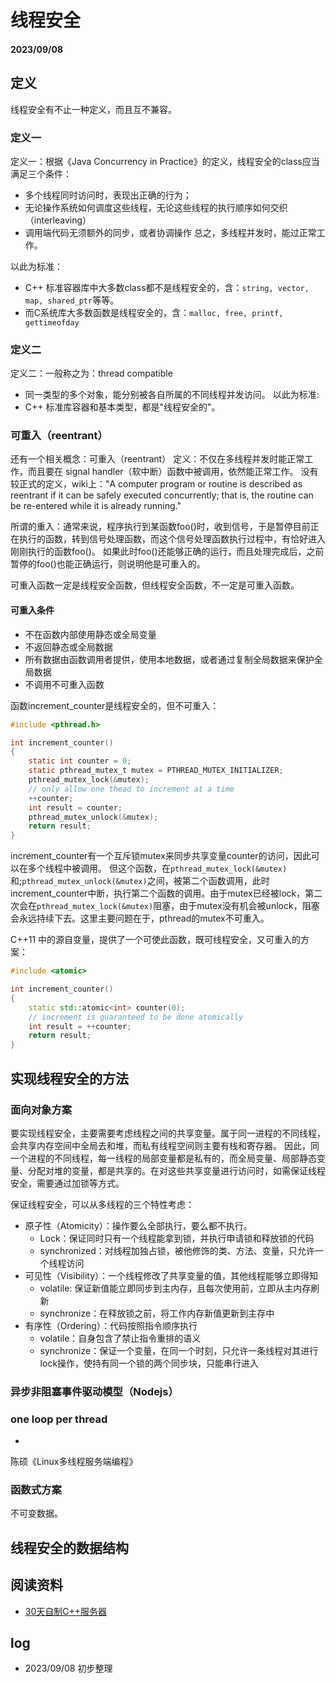 # 线程安全

#### 2023/09/08

## 定义

线程安全有不止一种定义，而且互不兼容。

### 定义一
定义一：根据《Java Concurrency in Practice》的定义，线程安全的class应当满足三个条件：
 - 多个线程同时访问时，表现出正确的行为；
 - 无论操作系统如何调度这些线程，无论这些线程的执行顺序如何交织（interleaving）
 - 调用端代码无须额外的同步，或者协调操作
总之，多线程并发时，能过正常工作。

以此为标准：
 - C++ 标准容器库中大多数class都不是线程安全的，含：`string, vector, map, shared_ptr`等等。
 - 而C系统库大多数函数是线程安全的，含：`malloc, free, printf, gettimeofday`

### 定义二
定义二：一般称之为：thread compatible
 - 同一类型的多个对象，能分别被各自所属的不同线程并发访问。
以此为标准:
 - C++ 标准库容器和基本类型，都是"线程安全的"。

### 可重入（reentrant）

还有一个相关概念：可重入（reentrant）
定义：不仅在多线程并发时能正常工作，而且要在 signal handler（软中断）函数中被调用，依然能正常工作。
没有较正式的定义，wiki上："A computer program or routine is described as reentrant if it can be safely executed concurrently; that is, the routine can be re-entered while it is already running."

所谓的重入：通常来说，程序执行到某函数foo()时，收到信号，于是暂停目前正在执行的函数，转到信号处理函数，而这个信号处理函数执行过程中，有恰好进入刚刚执行的函数foo()。
如果此时foo()还能够正确的运行，而且处理完成后，之前暂停的foo()也能正确运行，则说明他是可重入的。

可重入函数一定是线程安全函数，但线程安全函数，不一定是可重入函数。

#### 可重入条件
- 不在函数内部使用静态或全局变量
- 不返回静态或全局数据
- 所有数据由函数调用者提供，使用本地数据，或者通过复制全局数据来保护全局数据
- 不调用不可重入函数

函数increment_counter是线程安全的，但不可重入：
```c 
#include <pthread.h>

int increment_counter()
{
    static int counter = 0;
    static pthread_mutex_t mutex = PTHREAD_MUTEX_INITIALIZER;
    pthread_mutex_lock(&mutex);
    // only allow one thead to increment at a time
    ++counter;
    int result = counter;
    pthread_mutex_unlock(&mutex);
    return result;
}
```
increment_counter有一个互斥锁mutex来同步共享变量counter的访问，因此可以在多个线程中被调用。
但这个函数，在`pthread_mutex_lock(&mutex)`和;`pthread_mutex_unlock(&mutex)`之间，被第二个函数调用，此时increment_counter中断，执行第二个函数的调用。由于mutex已经被lock，第二次会在`pthread_mutex_lock(&mutex)`阻塞，由于mutex没有机会被unlock，阻塞会永远持续下去。这里主要问题在于，pthread的mutex不可重入。


C++11 中的源自变量，提供了一个可使此函数，既可线程安全，又可重入的方案：
```cpp
#include <atomic>

int increment_counter()
{
    static std::atomic<int> counter(0);
    // increment is guaranteed to be done atomically
    int result = ++counter;
    return result;
}
```

## 实现线程安全的方法

### 面向对象方案

要实现线程安全，主要需要考虑线程之间的共享变量。属于同一进程的不同线程，会共享内存空间中全局去和堆，而私有线程空间则主要有栈和寄存器。
因此，同一个进程的不同线程，每一线程的局部变量都是私有的，而全局变量、局部静态变量、分配对堆的变量，都是共享的。在对这些共享变量进行访问时，如需保证线程安全，需要通过加锁等方式。

保证线程安全，可以从多线程的三个特性考虑：
- 原子性（Atomicity）：操作要么全部执行，要么都不执行。
  - Lock：保证同时只有一个线程能拿到锁，并执行申请锁和释放锁的代码
  - synchronized：对线程加独占锁，被他修饰的类、方法、变量，只允许一个线程访问
- 可见性（Visibility）：一个线程修改了共享变量的值，其他线程能够立即得知
  - volatile: 保证新值能立即同步到主内存，且每次使用前，立即从主内存刷新
  - synchronize：在释放锁之前，将工作内存新值更新到主存中
- 有序性（Ordering）：代码按照指令顺序执行
  - volatile：自身包含了禁止指令重排的语义
  - synchronize：保证一个变量，在同一个时刻，只允许一条线程对其进行lock操作，使持有同一个锁的两个同步块，只能串行进入

### 异步非阻塞事件驱动模型（Nodejs）

### one loop per thread
 - 
陈硕《Linux多线程服务端编程》

### 函数式方案

不可变数据。


## 线程安全的数据结构

## 阅读资料

- [30天自制C++服务器](https://github.com/yuesong-feng/30dayMakeCppServer/tree/main)

## log

- 2023/09/08 初步整理